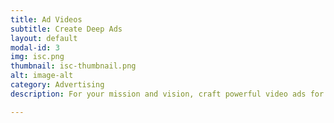 ```yaml
---
title: Ad Videos
subtitle: Create Deep Ads 
layout: default
modal-id: 3
img: isc.png
thumbnail: isc-thumbnail.png
alt: image-alt
category: Advertising
description: For your mission and vision, craft powerful video ads for customers to landing on product pages.     

---
```

